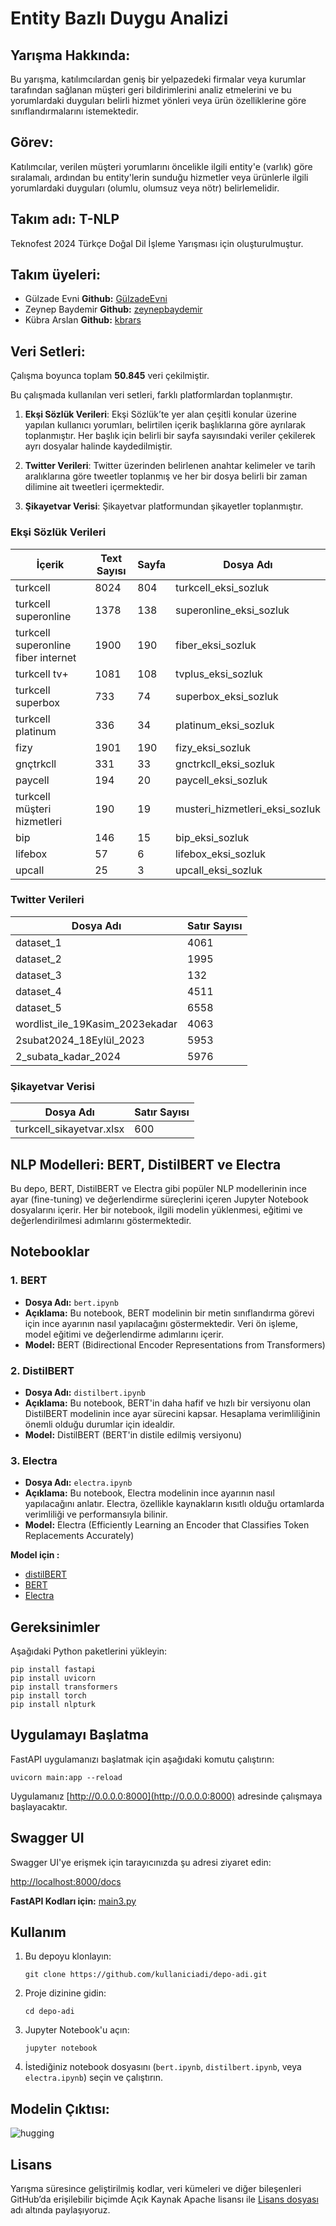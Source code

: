 # Entity Bazlı Duygu Analizi

## Yarışma Hakkında:

Bu yarışma, katılımcılardan geniş bir yelpazedeki firmalar veya kurumlar tarafından sağlanan müşteri geri bildirimlerini analiz etmelerini ve bu yorumlardaki duyguları belirli hizmet yönleri veya ürün özelliklerine göre sınıflandırmalarını istemektedir.

## Görev:
Katılımcılar, verilen müşteri yorumlarını öncelikle ilgili entity'e (varlık) göre sıralamalı, ardından bu entity'lerin sunduğu hizmetler veya ürünlerle ilgili yorumlardaki duyguları (olumlu, olumsuz veya nötr) belirlemelidir.


## Takım adı: T-NLP
Teknofest 2024 Türkçe Doğal Dil İşleme Yarışması için oluşturulmuştur.

## Takım üyeleri:
- Gülzade Evni  **Github:** [GülzadeEvni](https://github.com/GulzadeEvni)
- Zeynep Baydemir  **Github:** [zeynepbaydemir](https://github.com/zeynepbaydemir)
- Kübra Arslan **Github:** [kbrars](https://github.com/kbrars)

## Veri Setleri:
Çalışma boyunca toplam **50.845** veri çekilmiştir.

Bu çalışmada kullanılan veri setleri, farklı platformlardan toplanmıştır.

1. **Ekşi Sözlük Verileri**: Ekşi Sözlük’te yer alan çeşitli konular üzerine yapılan kullanıcı yorumları, belirtilen içerik başlıklarına göre ayrılarak toplanmıştır. Her başlık için belirli bir sayfa sayısındaki veriler çekilerek ayrı dosyalar halinde kaydedilmiştir.
    
2. **Twitter Verileri**: Twitter üzerinden belirlenen anahtar kelimeler ve tarih aralıklarına göre tweetler toplanmış ve her bir dosya belirli bir zaman dilimine ait tweetleri içermektedir.
    
3. **Şikayetvar Verisi**: Şikayetvar platformundan şikayetler toplanmıştır.


### Ekşi Sözlük Verileri

|İçerik|Text Sayısı|Sayfa|Dosya Adı|
|---|---|---|---|
|turkcell|8024|804|turkcell_eksi_sozluk|
|turkcell superonline|1378|138|superonline_eksi_sozluk|
|turkcell superonline fiber internet|1900|190|fiber_eksi_sozluk|
|turkcell tv+|1081|108|tvplus_eksi_sozluk|
|turkcell superbox|733|74|superbox_eksi_sozluk|
|turkcell platinum|336|34|platinum_eksi_sozluk|
|fizy|1901|190|fizy_eksi_sozluk|
|gnçtrkcll|331|33|gnctrkcll_eksi_sozluk|
|paycell|194|20|paycell_eksi_sozluk|
|turkcell müşteri hizmetleri|190|19|musteri_hizmetleri_eksi_sozluk|
|bip|146|15|bip_eksi_sozluk|
|lifebox|57|6|lifebox_eksi_sozluk|
|upcall|25|3|upcall_eksi_sozluk|

### Twitter Verileri

|Dosya Adı|Satır Sayısı|
|---|---|
|dataset_1|4061|
|dataset_2|1995|
|dataset_3|132|
|dataset_4|4511|
|dataset_5|6558|
|wordlist_ile_19Kasim_2023ekadar|4063|
|2subat2024_18Eylül_2023|5953|
|2_subata_kadar_2024|5976|

### Şikayetvar Verisi

|Dosya Adı|Satır Sayısı|
|---|---|
|turkcell_sikayetvar.xlsx|600|

## NLP Modelleri: BERT, DistilBERT ve Electra

Bu depo, BERT, DistilBERT ve Electra gibi popüler NLP modellerinin ince ayar (fine-tuning) ve değerlendirme süreçlerini içeren Jupyter Notebook dosyalarını içerir. Her bir notebook, ilgili modelin yüklenmesi, eğitimi ve değerlendirilmesi adımlarını göstermektedir.

## Notebooklar

### 1. BERT

- **Dosya Adı:** `bert.ipynb`
- **Açıklama:** Bu notebook, BERT modelinin bir metin sınıflandırma görevi için ince ayarının nasıl yapılacağını göstermektedir. Veri ön işleme, model eğitimi ve değerlendirme adımlarını içerir.
- **Model:** BERT (Bidirectional Encoder Representations from Transformers)

### 2. DistilBERT

- **Dosya Adı:** `distilbert.ipynb`
- **Açıklama:** Bu notebook, BERT'in daha hafif ve hızlı bir versiyonu olan DistilBERT modelinin ince ayar sürecini kapsar. Hesaplama verimliliğinin önemli olduğu durumlar için idealdir.
- **Model:** DistilBERT (BERT'in distile edilmiş versiyonu)

### 3. Electra

- **Dosya Adı:** `electra.ipynb`
- **Açıklama:** Bu notebook, Electra modelinin ince ayarının nasıl yapılacağını anlatır. Electra, özellikle kaynakların kısıtlı olduğu ortamlarda verimliliği ve performansıyla bilinir.
- **Model:** Electra (Efficiently Learning an Encoder that Classifies Token Replacements Accurately)


**Model için :**
* [distilBERT](https://huggingface.co/Gulzd/distilBERTT)
* [BERT](https://huggingface.co/Gulzd/Bert)
* [Electra](https://huggingface.co/Gulzd/electra)


## Gereksinimler 

Aşağıdaki Python paketlerini yükleyin: 

``` 
pip install fastapi
pip install uvicorn 
pip install transformers 
pip install torch 
pip install nlpturk 
```

## Uygulamayı Başlatma

FastAPI uygulamanızı başlatmak için aşağıdaki komutu çalıştırın:

`uvicorn main:app --reload`

Uygulamanız [http://0.0.0.0:8000](http://0.0.0.0:8000) adresinde çalışmaya başlayacaktır.

## Swagger UI

Swagger UI'ye erişmek için tarayıcınızda şu adresi ziyaret edin:

[http://localhost:8000/docs](http://localhost:8000/docs)

**FastAPI Kodları için:** [main3.py](https://github.com/T-NLP/t-nlp/blob/main/main3.py)

## Kullanım

1. Bu depoyu klonlayın:
    
    `git clone https://github.com/kullaniciadi/depo-adi.git`
    
2. Proje dizinine gidin:
    
    `cd depo-adi`
    
3. Jupyter Notebook'u açın:
     
    `jupyter notebook`
    
4. İstediğiniz notebook dosyasını (`bert.ipynb`, `distilbert.ipynb`, veya `electra.ipynb`) seçin ve çalıştırın.

## Modelin Çıktısı:

![hugging](https://github.com/user-attachments/assets/91416d35-043f-477e-a077-e2d6009f36f6)

## Lisans
Yarışma süresince geliştirilmiş kodlar, veri kümeleri ve diğer bileşenleri GitHub’da erişilebilir biçimde Açık Kaynak Apache lisansı ile [Lisans dosyası](https://github.com/T-NLP/t-nlp/blob/main/LICENSE) adı altında paylaşıyoruz. 
